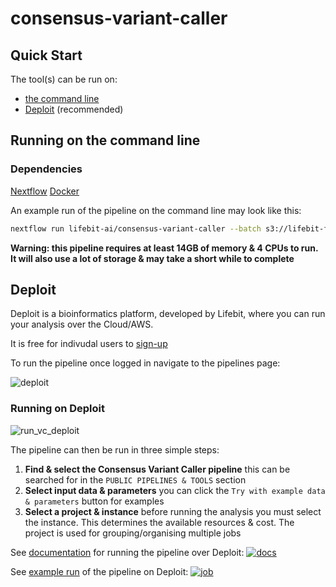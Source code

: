 # consensus-variant-caller

## Quick Start
The tool(s) can be run on:
* [the command line](#running-on-the-command-line)
* [Deploit](#deploit) (recommended)

## Running on the command line

### Dependencies 
[Nextflow](https://www.nextflow.io/)
[Docker](https://www.docker.com/)

An example run of the pipeline on the command line may look like this:

```bash
nextflow run lifebit-ai/consensus-variant-caller --batch s3://lifebit-featured-datasets/pipelines/consensus-variant-caller/23-04-19-nf-testingBatch.csv --genome hg19 --annovar_protocols refGene,exac03,avsnp147,dbnsfp30a --annovar_operation gx,f,f,f --annotation s3://lifebit-featured-datasets/lifebit-featured-datasets/pipelines/consensus-variant-caller/humandb
```
**Warning: this pipeline requires at least 14GB of memory & 4 CPUs to run. It will also use a lot of storage & may take a short while to complete**

## Deploit

Deploit is a bioinformatics platform, developed by Lifebit, where you can run your analysis over the Cloud/AWS.

It is free for indivudal users to [sign-up](https://deploit.lifebit.ai/register)

To run the pipeline once logged in navigate to the pipelines page:

![deploit](https://raw.githubusercontent.com/lifebit-ai/ecw-converter/master/images/deploit.png)

### Running on Deploit

![run_vc_deploit](https://raw.githubusercontent.com/lifebit-ai/consensus-variant-caller/master/images/run_vc_deploit.gif)

The pipeline can then be run in three simple steps:
1. **Find & select the Consensus Variant Caller pipeline** this can be searched for in the `PUBLIC PIPELINES & TOOLS` section
2. **Select input data & parameters** you can click the `Try with example data & parameters` button for examples
3. **Select a project & instance** before running the analysis you must select the instance. This determines the available resources & cost. The project is used for grouping/organising multiple jobs

See [documentation](https://lifebit.gitbook.io/deploit/pipelines-documentations-and-examples-1/nextflow-pipelines/consensus-variant-caller) for running the pipeline over Deploit:
[![docs](https://raw.githubusercontent.com/lifebit-ai/consensus-variant-caller/master/images/docs.png)](https://lifebit.gitbook.io/deploit/pipelines-documentations-and-examples-1/nextflow-pipelines/consensus-variant-caller)

See [example run](https://deploit.lifebit.ai/public/jobs/5cc2e65702877100b2bb96e6) of the pipeline on Deploit:
[![job](https://raw.githubusercontent.com/lifebit-ai/consensus-variant-caller/master/images/job.png)](https://lifebit.gitbook.io/deploit/pipelines-documentations-and-examples-1/nextflow-pipelines/consensus-variant-caller)

